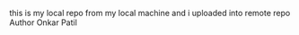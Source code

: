 this is my local repo from my local machine and i uploaded into remote repo
<br>
Author Onkar Patil 
